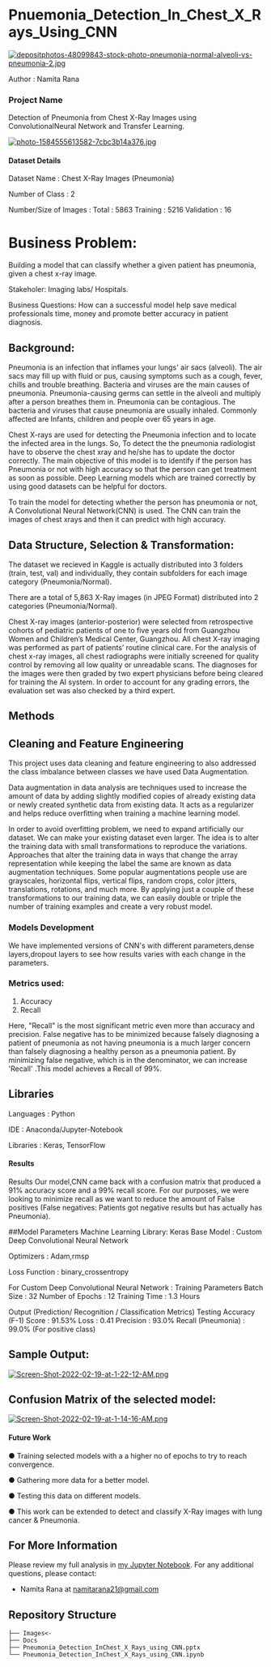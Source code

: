 # Pnuemonia_Detection_In_Chest_X_Rays_Using_CNN
[![depositphotos-48099843-stock-photo-pneumonia-normal-alveoli-vs-pneumonia-2.jpg](https://i.postimg.cc/rmVk6tsf/depositphotos-48099843-stock-photo-pneumonia-normal-alveoli-vs-pneumonia-2.jpg)](https://postimg.cc/d7xXr38C)


Author           : Namita Rana

### Project Name    

Detection of Pneumonia from Chest X-Ray Images using ConvolutionalNeural Network and Transfer Learning.


[![photo-1584555613582-7cbc3b14a376.jpg](https://i.postimg.cc/BZzdpzTY/photo-1584555613582-7cbc3b14a376.jpg)](https://postimg.cc/9zG8FJNZ)
                   
#### Dataset Details

Dataset Name            : Chest X-Ray Images (Pneumonia)

Number of Class         : 2

Number/Size of Images   : Total      : 5863 
                          Training   : 5216 
                          Validation : 16  

# Business Problem: 
Building a model that can classify whether a given patient has pneumonia, given a chest x-ray image.

Stakeholer: Imaging labs/ Hospitals.

Business Questions: How can a successful model help save medical professionals time, money and promote better accuracy in patient diagnosis.

## Background:


Pneumonia is an infection that inflames your lungs' air sacs (alveoli). The air sacs may fill up with fluid or pus, causing symptoms such as a cough, fever, chills and trouble breathing. Bacteria and viruses are the main causes of pneumonia. Pneumonia-causing germs can settle in the alveoli and multiply after a person breathes them in. Pneumonia can be contagious. The bacteria and viruses that cause pneumonia are usually inhaled.
Commonly affected are Infants, children and people over 65 years in age.



Chest X-rays are used for detecting the Pneumonia infection and to locate the infected area in the lungs. So, To detect the the pneumonia radiologist have to observe the chest xray and he/she has to update the doctor correctly. The main objective of this model is to identify if the person has Pneumonia or not with high accuracy so that the person can get treatment as soon as possible. Deep Learning models which are trained correctly by using good datasets can be helpful for doctors. 

To train the model for detecting whether the person has pneumonia or not, A Convolutional Neural Network(CNN) is used. The CNN can train the images of chest xrays and then it can predict with high accuracy.



## Data Structure, Selection & Transformation:

The dataset we recieved in Kaggle is actually distributed into 3 folders (train, test, val) and individually, they contain subfolders for each image category (Pneumonia/Normal).

There are a total of 5,863 X-Ray images (in JPEG Format) distributed into 2 categories (Pneumonia/Normal).

Chest X-ray images (anterior-posterior) were selected from retrospective cohorts of pediatric patients of one to five years old from Guangzhou Women and Children’s Medical Center, Guangzhou. All chest X-ray imaging was performed as part of patients’ routine clinical care. For the analysis of chest x-ray images, all chest radiographs were initially screened for quality control by removing all low quality or unreadable scans. The diagnoses for the images were then graded by two expert physicians before being cleared for training the AI system. In order to account for any grading errors, the evaluation set was also checked by a third expert.

## Methods
## Cleaning and Feature Engineering


This project uses data cleaning and feature engineering to also addressed the class imbalance between classes we have used Data Augmentation.


Data augmentation in data analysis are techniques used to increase the amount of data by adding slightly modified copies of already existing data or newly created synthetic data from existing data. It acts as a regularizer and helps reduce overfitting when training a machine learning model.


In order to avoid overfitting problem, we need to expand artificially our dataset. We can make your existing dataset even larger. The idea is to alter the training data with small transformations to reproduce the variations. Approaches that alter the training data in ways that change the array representation while keeping the label the same are known as data augmentation techniques. Some popular augmentations people use are grayscales, horizontal flips, vertical flips, random crops, color jitters, translations, rotations, and much more. By applying just a couple of these transformations to our training data, we can easily double or triple the number of training examples and create a very robust model.



### Models Development
We have implemented versions of CNN's with different parameters,dense layers,dropout layers to see how results varies with each change in the parameters.

### Metrics used:

1. Accuracy
2. Recall

Here, "Recall" is the most significant metric even more than accuracy and precision. False negative has to be minimized because falsely diagnosing a patient of pneumonia as not having pneumonia is a much larger concern than falsely diagnosing a healthy person as a pneumonia patient. By minimizing false negative, which is in the denominator, we can increase 'Recall' .This model achieves a Recall of 99%.


## Libraries

Languages               : Python

IDE               : Anaconda/Jupyter-Notebook

Libraries               : Keras, TensorFlow

#### Results

Results
Our model,CNN came back with a confusion matrix that produced a 91% accuracy score and a 99% recall score. For our purposes, we were looking to minimize recall as we want to reduce the amount of False positives (False negatives: Patients got negative results but has actually has Pneumonia).


##Model Parameters
Machine Learning Library: Keras
Base Model              : Custom Deep Convolutional Neural Network

Optimizers              : Adam,rmsp

Loss Function           : binary_crossentropy

For Custom Deep Convolutional Neural Network : 
Training Parameters
Batch Size              : 32
Number of Epochs        : 12
Training Time           : 1.3 Hours

Output (Prediction/ Recognition / Classification Metrics)
Testing
Accuracy (F-1) Score    : 91.53%
Loss                    : 0.41
Precision               : 93.0%
Recall (Pneumonia)      : 99.0% (For positive class)



## Sample Output:
[![Screen-Shot-2022-02-19-at-1-22-12-AM.png](https://i.postimg.cc/02FP6QXN/Screen-Shot-2022-02-19-at-1-22-12-AM.png)](https://postimg.cc/kBQkznmr)


## Confusion Matrix of the selected model:

[![Screen-Shot-2022-02-19-at-1-14-16-AM.png](https://i.postimg.cc/NF0BXrwK/Screen-Shot-2022-02-19-at-1-14-16-AM.png)](https://postimg.cc/hzNkWvvn)

#### Future Work
● Training selected models with a a higher no of epochs to try to reach convergence.

● Gathering more data for a better model.

● Testing this data on different models.

● This work can be extended to detect and classify X-Ray images with lung cancer & Pneumonia.

## For More Information

Please review my full analysis in [my Jupyter Notebook](https://github.com/namitarana1/Pnuemonia_Detection_In_Chest_X_Rays_Using_CNN/blob/master/Notebook/Pneumonia_Detection_InChest_X_Rays_using_CNN.ipynb).
For any additional questions,
please contact:
- Namita Rana at <namitarana21@gmail.com>

## Repository Structure

```
├── Images<- 
├── Docs
├── Pneumonia_Detection_InChest_X_Rays_using_CNN.pptx                               
└── Pneumonia_Detection_InChest_X_Rays_using_CNN.ipynb                           
```
